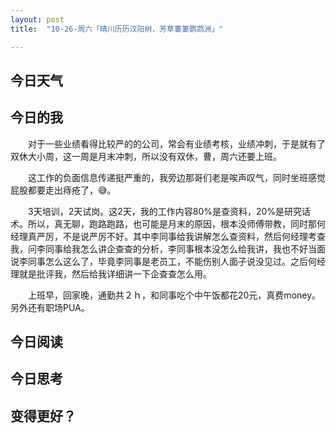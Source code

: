 ```yaml
---
layout: post
title:  "10-26-周六「晴川历历汉阳树，芳草萋萋鹦鹉洲」"

---
```




 

## 今日天气



## 今日的我

　　对于一些业绩看得比较严的的公司，常会有业绩考核，业绩冲刺，于是就有了双休大小周，这一周是月末冲刺，所以没有双休，曹，周六还要上班。

　　这工作的负面信息传递挺严重的，我旁边那哥们老是唉声叹气，同时坐班感觉屁股都要走出痔疮了，😅。

　　3天培训，2天试岗。这2天，我的工作内容80%是查资料，20%是研究话术。所以，真无聊，跑路跑路，也可能是月末的原因，根本没师傅带教，同时那何经理真严厉，不是说严厉不好。其中李同事给我讲解怎么查资料，然后何经理考查我，问李同事给我怎么讲企查查的分析，李同事根本没怎么给我讲，我也不好当面说李同事怎么这么了，毕竟李同事是老员工，不能伤别人面子说没见过。之后何经理就是批评我，然后给我详细讲一下企查查怎么用。

　　上班早，回家晚，通勤共２ｈ，和同事吃个中午饭都花20元，真费money。另外还有职场PUA。

## 今日阅读



## 今日思考



## 变得更好？

